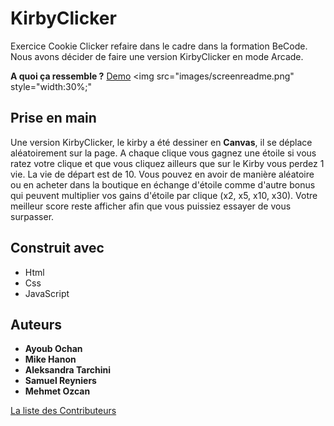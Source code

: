# KirbyClicker

Exercice Cookie Clicker refaire dans le cadre dans la formation BeCode. Nous avons décider de faire une version KirbyClicker en mode Arcade.

**A quoi ça ressemble ?**
[Demo](https://memo097.github.io/KirbyClicker/)
<img src="images/screenreadme.png" style="width:30%;"

## Prise en main
Une version KirbyClicker, le kirby a été dessiner en **Canvas**, il se déplace aléatoirement sur la page. A chaque clique vous gagnez une étoile si vous ratez votre clique et que vous cliquez ailleurs que sur le Kirby vous perdez 1 vie. La vie de départ est de 10. Vous pouvez en avoir de manière aléatoire ou en acheter dans la boutique en échange d'étoile comme d'autre bonus qui peuvent multiplier vos gains d'étoile par clique (x2, x5, x10, x30). Votre meilleur score reste afficher afin que vous puissiez essayer de vous surpasser.

## Construit avec
* Html
* Css
* JavaScript

## Auteurs
* **Ayoub Ochan**
* **Mike Hanon**
* **Aleksandra Tarchini**
* **Samuel Reyniers**
* **Mehmet Ozcan**

[La liste des Contributeurs](https://github.com/memo097/KirbyClicker/graphs/contributors)
